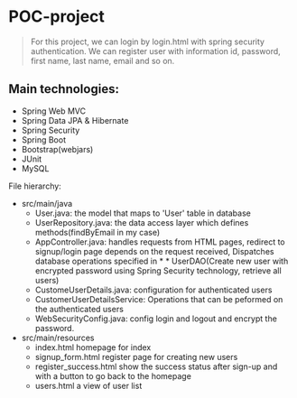 # POC-project
> For this project, we can login by login.html with spring security authentication. We can register user with information id, password, first name, last name, email and so on.

## Main technologies: 
* Spring Web MVC
* Spring Data JPA & Hibernate
* Spring Security
* Spring Boot
* Bootstrap(webjars)
* JUnit
* MySQL

File hierarchy:

* src/main/java
  * User.java: the model that maps to 'User' table in database
  * UserRepository.java: the data access layer which defines methods(findByEmail in my case)
  * AppController.java: handles requests from HTML pages, redirect to signup/login page depends on the request received, Dispatches database operations specified in  *   * UserDAO(Create new user with encrypted password using Spring Security technology, retrieve all users)
  * CustomeUserDetails.java: configuration for authenticated users
  * CustomerUserDetailsService: Operations that can be peformed on the authenticated users
  * WebSecurityConfig.java: config login and logout and encrypt the password.
* src/main/resources
  * index.html homepage for index
  * signup_form.html register page for creating new users
  * register_success.html show the success status after sign-up and with a button to go back to the homepage
  * users.html a view of user list

